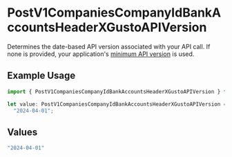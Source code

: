 # PostV1CompaniesCompanyIdBankAccountsHeaderXGustoAPIVersion

Determines the date-based API version associated with your API call. If none is provided, your application's [minimum API version](https://docs.gusto.com/embedded-payroll/docs/api-versioning#minimum-api-version) is used.

## Example Usage

```typescript
import { PostV1CompaniesCompanyIdBankAccountsHeaderXGustoAPIVersion } from "@gusto/embedded-api/models/operations/postv1companiescompanyidbankaccounts.js";

let value: PostV1CompaniesCompanyIdBankAccountsHeaderXGustoAPIVersion =
  "2024-04-01";
```

## Values

```typescript
"2024-04-01"
```